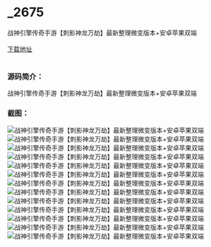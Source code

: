 # _2675
战神引擎传奇手游【刺影神龙万劫】最新整理微变版本+安卓苹果双端
<br/></br>
[下载地址](https://www.uuid2.com/2675.html "下载地址")
<br/></br>
<h3>源码简介：</h3>
<p>战神引擎传奇手游【刺影神龙万劫】最新整理微变版本+安卓苹果双端<p>
<h3>截图：</h3>
<img src="https://www.uuid2.com/wp-content/uploads/img/202105/bdd671b751.jpg" alt="战神引擎传奇手游【刺影神龙万劫】最新整理微变版本+安卓苹果双端"><img src="https://www.uuid2.com/wp-content/uploads/img/202105/34e7106992.jpg" alt="战神引擎传奇手游【刺影神龙万劫】最新整理微变版本+安卓苹果双端"><img src="https://www.uuid2.com/wp-content/uploads/img/202105/a0a4caf960.jpg" alt="战神引擎传奇手游【刺影神龙万劫】最新整理微变版本+安卓苹果双端"><img src="https://www.uuid2.com/wp-content/uploads/img/202105/171ea75195.jpg" alt="战神引擎传奇手游【刺影神龙万劫】最新整理微变版本+安卓苹果双端"><img src="https://www.uuid2.com/wp-content/uploads/img/202105/6410b7c168.jpg" alt="战神引擎传奇手游【刺影神龙万劫】最新整理微变版本+安卓苹果双端"><img src="https://www.uuid2.com/wp-content/uploads/img/202105/fb4e6fc562.jpg" alt="战神引擎传奇手游【刺影神龙万劫】最新整理微变版本+安卓苹果双端"><img src="https://www.uuid2.com/wp-content/uploads/img/202105/562dd66409.jpg" alt="战神引擎传奇手游【刺影神龙万劫】最新整理微变版本+安卓苹果双端"><img src="https://www.uuid2.com/wp-content/uploads/img/202105/b258322660.jpg" alt="战神引擎传奇手游【刺影神龙万劫】最新整理微变版本+安卓苹果双端"><img src="https://www.uuid2.com/wp-content/uploads/img/202105/c18b2e9942.jpg" alt="战神引擎传奇手游【刺影神龙万劫】最新整理微变版本+安卓苹果双端"><img src="https://www.uuid2.com/wp-content/uploads/img/202105/db0c3c3328.jpg" alt="战神引擎传奇手游【刺影神龙万劫】最新整理微变版本+安卓苹果双端"><img src="https://www.uuid2.com/wp-content/uploads/img/202105/5884845596.jpg" alt="战神引擎传奇手游【刺影神龙万劫】最新整理微变版本+安卓苹果双端"><img src="https://www.uuid2.com/wp-content/uploads/img/202105/3e67497926.jpg" alt="战神引擎传奇手游【刺影神龙万劫】最新整理微变版本+安卓苹果双端"><img src="https://www.uuid2.com/wp-content/uploads/img/202105/b979965800.jpg" alt="战神引擎传奇手游【刺影神龙万劫】最新整理微变版本+安卓苹果双端">
